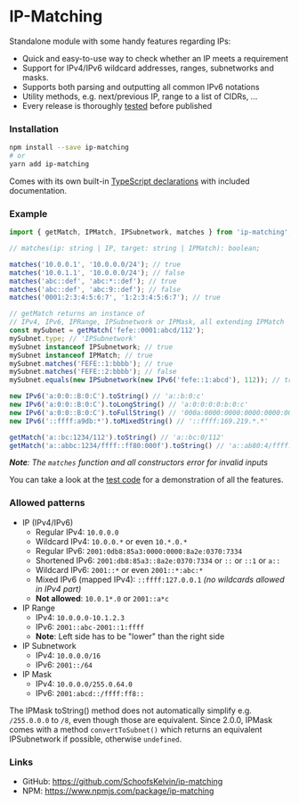 
# IP-Matching

Standalone module with some handy features regarding IPs:
- Quick and easy-to-use way to check whether an IP meets a requirement
- Support for IPv4/IPv6 wildcard addresses, ranges, subnetworks and masks.
- Supports both parsing and outputting all common IPv6 notations
- Utility methods, e.g. next/previous IP, range to a list of CIDRs, ...
- Every release is thoroughly [tested](https://github.com/SchoofsKelvin/ip-matching/blob/master/src/ip.test.ts) before published

### Installation
```bash
npm install --save ip-matching
# or
yarn add ip-matching
```

Comes with its own built-in [TypeScript declarations](https://github.com/SchoofsKelvin/ip-matching/blob/master/api/index.d.ts)
 with included documentation.

### Example
```ts
import { getMatch, IPMatch, IPSubnetwork, matches } from 'ip-matching';

// matches(ip: string | IP, target: string | IPMatch): boolean;

matches('10.0.0.1', '10.0.0.0/24'); // true
matches('10.0.1.1', '10.0.0.0/24'); // false
matches('abc::def', 'abc:*::def'); // true
matches('abc::def', 'abc:9::def'); // false
matches('0001:2:3:4:5:6:7', '1:2:3:4:5:6:7'); // true

// getMatch returns an instance of
// IPv4, IPv6, IPRange, IPSubnetwork or IPMask, all extending IPMatch
const mySubnet = getMatch('fefe::0001:abcd/112');
mySubnet.type; // 'IPSubnetwork'
mySubnet instanceof IPSubnetwork; // true
mySubnet instanceof IPMatch; // true
mySubnet.matches('FEFE::1:bbbb'); // true
mySubnet.matches('FEFE::2:bbbb'); // false
mySubnet.equals(new IPSubnetwork(new IPv6('fefe::1:abcd'), 112)); // true

new IPv6('a:0:0::B:0:C').toString() // 'a::b:0:c'
new IPv6('a:0:0::B:0:C').toLongString() // 'a:0:0:0:0:b:0:c'
new IPv6('a:0:0::B:0:C').toFullString() // '000a:0000:0000:0000:0000:000b:0000:000c'
new IPv6('::ffff:a9db:*').toMixedString() // '::ffff:169.219.*.*'

getMatch('a::bc:1234/112').toString() // 'a::bc:0/112'
getMatch('a::abbc:1234/ffff::ff80:000f').toString() // 'a::ab80:4/ffff::ff80:f'
```
***Note**: The `matches` function and all constructors error for invalid inputs*

You can take a look at the [test code](https://github.com/SchoofsKelvin/ip-matching/blob/master/src/ip.test.ts) for a demonstration of all the features.

### Allowed patterns
* IP (IPv4/IPv6)
    * Regular IPv4: `10.0.0.0`
    * Wildcard IPv4: `10.0.0.*` or even `10.*.0.*`
    * Regular IPv6: `2001:0db8:85a3:0000:0000:8a2e:0370:7334`
    * Shortened IPv6: `2001:db8:85a3::8a2e:0370:7334` or `::` or `::1` or `a::`
    * Wildcard IPv6: `2001::*` or even `2001::*:abc:*`
    * Mixed IPv6 (mapped IPv4): `::ffff:127.0.0.1` _(no wildcards allowed in IPv4 part)_
    * **Not allowed**: `10.0.1*.0` or `2001::a*c`
* IP Range
    * IPv4: `10.0.0.0-10.1.2.3`
    * IPv6: `2001::abc-2001::1:ffff`
    * **Note**: Left side has to be "lower" than the right side
* IP Subnetwork
    * IPv4: `10.0.0.0/16`
    * IPv6: `2001::/64`
* IP Mask
    * IPv4: `10.0.0.0/255.0.64.0`
    * IPv6: `2001:abcd::/ffff:ff8::`

The IPMask toString() method does not automatically simplify e.g. `/255.0.0.0` to `/8`, even though those are equivalent. Since 2.0.0, IPMask comes with a method `convertToSubnet()` which returns an equivalent IPSubnetwork if possible, otherwise `undefined`.

### Links
* GitHub: https://github.com/SchoofsKelvin/ip-matching
* NPM: https://www.npmjs.com/package/ip-matching
